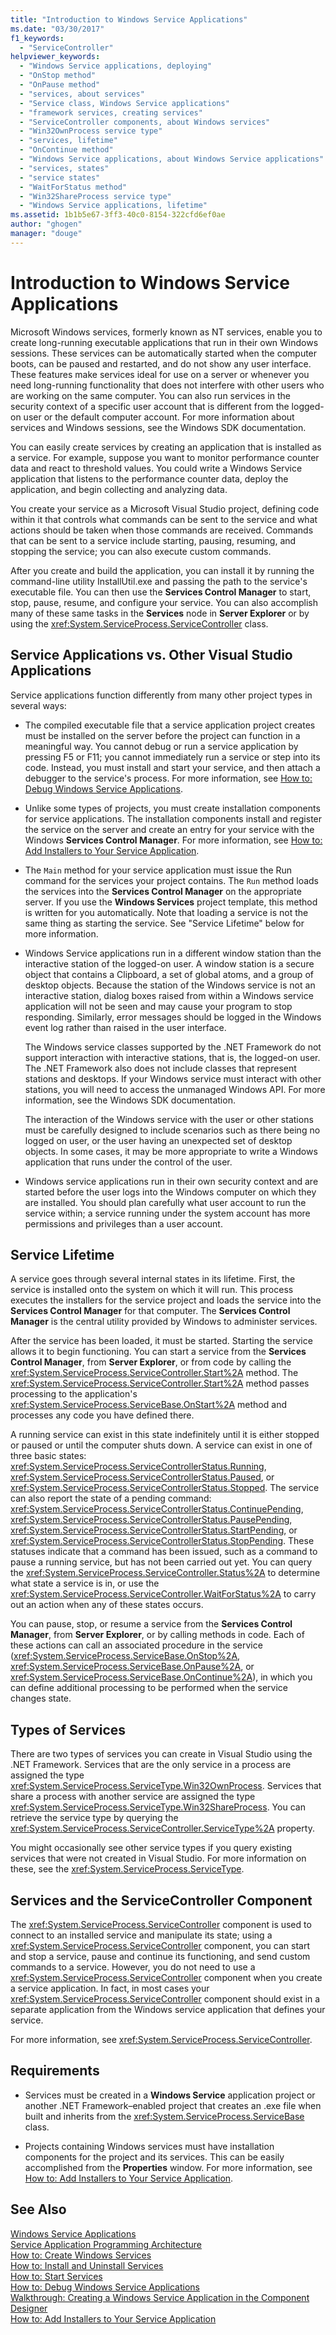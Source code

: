 ```yaml
---
title: "Introduction to Windows Service Applications"
ms.date: "03/30/2017"
f1_keywords: 
  - "ServiceController"
helpviewer_keywords: 
  - "Windows Service applications, deploying"
  - "OnStop method"
  - "OnPause method"
  - "services, about services"
  - "Service class, Windows Service applications"
  - "framework services, creating services"
  - "ServiceController components, about Windows services"
  - "Win32OwnProcess service type"
  - "services, lifetime"
  - "OnContinue method"
  - "Windows Service applications, about Windows Service applications"
  - "services, states"
  - "service states"
  - "WaitForStatus method"
  - "Win32ShareProcess service type"
  - "Windows Service applications, lifetime"
ms.assetid: 1b1b5e67-3ff3-40c0-8154-322cfd6ef0ae
author: "ghogen"
manager: "douge"
---
```

# Introduction to Windows Service Applications
Microsoft Windows services, formerly known as NT services, enable you to create long-running executable applications that run in their own Windows sessions. These services can be automatically started when the computer boots, can be paused and restarted, and do not show any user interface. These features make services ideal for use on a server or whenever you need long-running functionality that does not interfere with other users who are working on the same computer. You can also run services in the security context of a specific user account that is different from the logged-on user or the default computer account. For more information about services and Windows sessions, see the Windows SDK documentation.  
  
 You can easily create services by creating an application that is installed as a service. For example, suppose you want to monitor performance counter data and react to threshold values. You could write a Windows Service application that listens to the performance counter data, deploy the application, and begin collecting and analyzing data.  
  
 You create your service as a Microsoft Visual Studio project, defining code within it that controls what commands can be sent to the service and what actions should be taken when those commands are received. Commands that can be sent to a service include starting, pausing, resuming, and stopping the service; you can also execute custom commands.  
  
 After you create and build the application, you can install it by running the command-line utility InstallUtil.exe and passing the path to the service's executable file. You can then use the **Services Control Manager** to start, stop, pause, resume, and configure your service. You can also accomplish many of these same tasks in the **Services** node in **Server Explorer** or by using the <xref:System.ServiceProcess.ServiceController> class.  
  
## Service Applications vs. Other Visual Studio Applications  
 Service applications function differently from many other project types in several ways:  
  
-   The compiled executable file that a service application project creates must be installed on the server before the project can function in a meaningful way. You cannot debug or run a service application by pressing F5 or F11; you cannot immediately run a service or step into its code. Instead, you must install and start your service, and then attach a debugger to the service's process. For more information, see [How to: Debug Windows Service Applications](../../../docs/framework/windows-services/how-to-debug-windows-service-applications.md).  
  
-   Unlike some types of projects, you must create installation components for service applications. The installation components install and register the service on the server and create an entry for your service with the Windows **Services Control Manager**. For more information, see [How to: Add Installers to Your Service Application](../../../docs/framework/windows-services/how-to-add-installers-to-your-service-application.md).  
  
-   The `Main` method for your service application must issue the Run command for the services your project contains. The `Run` method loads the services into the **Services Control Manager** on the appropriate server. If you use the **Windows Services** project template, this method is written for you automatically. Note that loading a service is not the same thing as starting the service. See "Service Lifetime" below for more information.  
  
-   Windows Service applications run in a different window station than the interactive station of the logged-on user. A window station is a secure object that contains a Clipboard, a set of global atoms, and a group of desktop objects. Because the station of the Windows service is not an interactive station, dialog boxes raised from within a Windows service application will not be seen and may cause your program to stop responding. Similarly, error messages should be logged in the Windows event log rather than raised in the user interface.  
  
     The Windows service classes supported by the .NET Framework do not support interaction with interactive stations, that is, the logged-on user. The .NET Framework also does not include classes that represent stations and desktops. If your Windows service must interact with other stations, you will need to access the unmanaged Windows API. For more information, see the Windows SDK documentation.  
  
     The interaction of the Windows service with the user or other stations must be carefully designed to include scenarios such as there being no logged on user, or the user having an unexpected set of desktop objects. In some cases, it may be more appropriate to write a Windows application that runs under the control of the user.  
  
-   Windows service applications run in their own security context and are started before the user logs into the Windows computer on which they are installed. You should plan carefully what user account to run the service within; a service running under the system account has more permissions and privileges than a user account.  
  
## Service Lifetime  
 A service goes through several internal states in its lifetime. First, the service is installed onto the system on which it will run. This process executes the installers for the service project and loads the service into the **Services Control Manager** for that computer. The **Services Control Manager** is the central utility provided by Windows to administer services.  
  
 After the service has been loaded, it must be started. Starting the service allows it to begin functioning. You can start a service from the **Services Control Manager**, from **Server Explorer**, or from code by calling the <xref:System.ServiceProcess.ServiceController.Start%2A> method. The <xref:System.ServiceProcess.ServiceController.Start%2A> method passes processing to the application's <xref:System.ServiceProcess.ServiceBase.OnStart%2A> method and processes any code you have defined there.  
  
 A running service can exist in this state indefinitely until it is either stopped or paused or until the computer shuts down. A service can exist in one of three basic states: <xref:System.ServiceProcess.ServiceControllerStatus.Running>, <xref:System.ServiceProcess.ServiceControllerStatus.Paused>, or <xref:System.ServiceProcess.ServiceControllerStatus.Stopped>. The service can also report the state of a pending command: <xref:System.ServiceProcess.ServiceControllerStatus.ContinuePending>, <xref:System.ServiceProcess.ServiceControllerStatus.PausePending>, <xref:System.ServiceProcess.ServiceControllerStatus.StartPending>, or <xref:System.ServiceProcess.ServiceControllerStatus.StopPending>. These statuses indicate that a command has been issued, such as a command to pause a running service, but has not been carried out yet. You can query the <xref:System.ServiceProcess.ServiceController.Status%2A> to determine what state a service is in, or use the <xref:System.ServiceProcess.ServiceController.WaitForStatus%2A> to carry out an action when any of these states occurs.  
  
 You can pause, stop, or resume a service from the **Services Control Manager**, from **Server Explorer**, or by calling methods in code. Each of these actions can call an associated procedure in the service (<xref:System.ServiceProcess.ServiceBase.OnStop%2A>, <xref:System.ServiceProcess.ServiceBase.OnPause%2A>, or <xref:System.ServiceProcess.ServiceBase.OnContinue%2A>), in which you can define additional processing to be performed when the service changes state.  
  
## Types of Services  
 There are two types of services you can create in Visual Studio using the .NET Framework. Services that are the only service in a process are assigned the type <xref:System.ServiceProcess.ServiceType.Win32OwnProcess>. Services that share a process with another service are assigned the type <xref:System.ServiceProcess.ServiceType.Win32ShareProcess>. You can retrieve the service type by querying the <xref:System.ServiceProcess.ServiceController.ServiceType%2A> property.  
  
 You might occasionally see other service types if you query existing services that were not created in Visual Studio. For more information on these, see the <xref:System.ServiceProcess.ServiceType>.  
  
## Services and the ServiceController Component  
 The <xref:System.ServiceProcess.ServiceController> component is used to connect to an installed service and manipulate its state; using a <xref:System.ServiceProcess.ServiceController> component, you can start and stop a service, pause and continue its functioning, and send custom commands to a service. However, you do not need to use a <xref:System.ServiceProcess.ServiceController> component when you create a service application. In fact, in most cases your <xref:System.ServiceProcess.ServiceController> component should exist in a separate application from the Windows service application that defines your service.  
  
 For more information, see <xref:System.ServiceProcess.ServiceController>.  
  
## Requirements  
  
-   Services must be created in a **Windows Service** application project or another .NET Framework–enabled project that creates an .exe file when built and inherits from the <xref:System.ServiceProcess.ServiceBase> class.  
  
-   Projects containing Windows services must have installation components for the project and its services. This can be easily accomplished from the **Properties** window. For more information, see [How to: Add Installers to Your Service Application](../../../docs/framework/windows-services/how-to-add-installers-to-your-service-application.md).  
  
## See Also  
 [Windows Service Applications](../../../docs/framework/windows-services/index.md)  
 [Service Application Programming Architecture](../../../docs/framework/windows-services/service-application-programming-architecture.md)  
 [How to: Create Windows Services](../../../docs/framework/windows-services/how-to-create-windows-services.md)  
 [How to: Install and Uninstall Services](../../../docs/framework/windows-services/how-to-install-and-uninstall-services.md)  
 [How to: Start Services](../../../docs/framework/windows-services/how-to-start-services.md)  
 [How to: Debug Windows Service Applications](../../../docs/framework/windows-services/how-to-debug-windows-service-applications.md)  
 [Walkthrough: Creating a Windows Service Application in the Component Designer](../../../docs/framework/windows-services/walkthrough-creating-a-windows-service-application-in-the-component-designer.md)  
 [How to: Add Installers to Your Service Application](../../../docs/framework/windows-services/how-to-add-installers-to-your-service-application.md)
